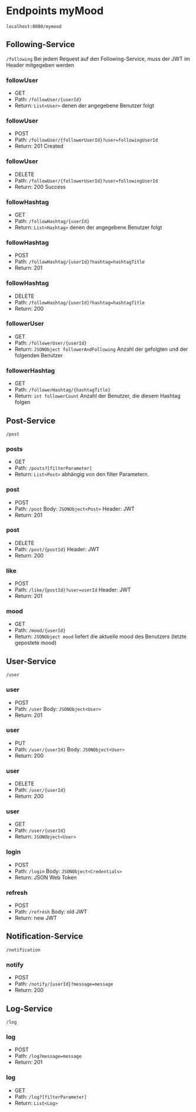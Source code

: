 # Endpoints myMood
`localhost:8080/mymood`
## Following-Service
`/following`
Bei jedem Request auf den Following-Service, muss der JWT im Header mitgegeben werden
### followUser
* GET
* Path: `/followUser/{userId}`
* Return: `List<User>` denen der angegebene Benutzer folgt
### followUser
* POST
* Path: `/followUser/{followerUserId}?user=followingUserId`
* Return: 201 Created
### followUser
* DELETE
* Path: `/followUser/{followerUserId}?user=followingUserId`
* Return: 200 Success
### followHashtag
* GET
* Path: `/followHashtag/{userId}`
* Return: `List<Hashtag>` denen der angegebene Benutzer folgt
### followHashtag
* POST
* Path: `/followHashtag/{userId}?hashtag=hashtagTitle`
* Return: 201
### followHashtag
* DELETE
* Path: `/followHashtag/{userId}?hashtag=hashtagTitle`
* Return: 200
### followerUser
* GET
* Path: `/followerUser/{userId}`
* Return: `JSONObject followerAndFollowing` Anzahl der gefolgten und der folgenden Benutzer
### followerHashtag
* GET
* Path: `/followerHashtag/{hashtagTitle}`
* Return: `int followerCount` Anzahl der Benutzer, die diesem Hashtag folgen
## Post-Service
`/post`
### posts
* GET
* Path: `/posts?[filterParameter]`
* Return: `List<Post>` abhängig von den filter Parametern.
### post
* POST
* Path: `/post` Body: `JSONObject<Post>` Header: JWT
* Return: 201
### post
* DELETE
* Path: `/post/{postId}` Header: JWT
* Return: 200
### like
* POST
* Path: `/like/{postId}?user=userId` Header: JWT
* Return: 201
### mood
* GET
* Path: `/mood/{userId}`
* Return: `JSONObject mood` liefert die aktuelle mood des Benutzers (letzte gepostete mood)
## User-Service
`/user`
### user
* POST
* Path: `/user` Body: `JSONObject<User>`
* Return: 201
### user
* PUT
* Path: `/user/{userId}` Body: `JSONObject<User>`
* Return: 200
### user
* DELETE
* Path: `/user/{userId}`
* Return: 200
### user
* GET
* Path: `/user/{userId}`
* Return: `JSONObject<User>`
### login
* POST
* Path: `/login` Body: `JSONObject<Credentials>`
* Return: JSON Web Token
### refresh
* POST
* Path: `/refresh` Body: old JWT
* Return: new JWT
## Notification-Service
`/notification`
### notify
* POST
* Path: `/notify/{userId}?message=message`
* Return: 200
## Log-Service
`/log`
### log
* POST
* Path: `/log?message=message`
* Return: 201
### log
* GET
* Path: `/log?[filterParameter]`
* Return: `List<Log>`